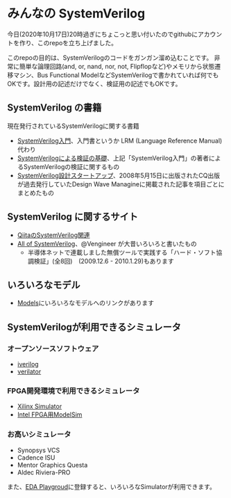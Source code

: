 # みんなの SystemVerilog

今日(2020年10月17日)20時過ぎにちょこっと思い付いたのでgithubにアカウントを作り、このrepoを立ち上げました。

このrepoの目的は、SystemVerilogのコードをガンガン溜め込むことです。
非常に簡単な論理回路(and, or, nand, nor, not, Flipflopなど)やメモリから状態遷移マシン、Bus Functional
ModelなどSystemVerilogで書かれていれば何でもOKです。設計用の記述だけでなく、検証用の記述でもOKです。

## SystemVerilog の書籍

現在発行されているSystemVerilogに関する書籍

* [SystemVerilog入門](https://www.kyoritsu-pub.co.jp/bookdetail/9784320124639)、入門書というか LRM (Language Reference Manual)代わり
* [SystemVerilogによる検証の基礎](https://www.morikita.co.jp/books/book/3427)、上記「SystemVerilog入門」の著者によるSystemVerilogの検証に関するもの
* [SystemVerilog設計スタートアップ](https://www.cqpub.co.jp/hanbai/books/36/36191.htm)、2008年5月15日に出版されたCQ出版が過去発行していたDesign Wave Managineに掲載された記事を項目ごとにまとめたもの

## SystemVerilog に関するサイト

* [QiitaのSystemVerilog関連](https://qiita.com/search?q=SystemVerilog)
* [All of SystemVerilog](https://sites.google.com/site/allofsystemverilog/)、@Vengineer が大昔いろいろと書いたもの
  * 半導体ネットで連載しました無償ツールで実践する「ハード・ソフト協調検証」(全8回)　(2009.12.6 - 2010.1.29)もあります

## いろいろなモデル

* [Models](Models.md)にいろいろなモデルへのリンクがあります

## SystemVerilogが利用できるシミュレータ 
### オープンソースソフトウェア
* [iverilog](http://iverilog.icarus.com/)
* [verilator](https://www.veripool.org/wiki/verilator)

### FPGA開発環境で利用できるシミュレータ
* [Xilinx Simulator](https://japan.xilinx.com/products/design-tools/vivado/simulator.html)
* [Intel FPGA用ModelSim](https://www.intel.co.jp/content/www/jp/ja/software/programmable/quartus-prime/model-sim.html)

### お高いシミュレータ
* Synopsys VCS
* Cadence ISU
* Mentor Graphics Questa
* Aldec Riviera-PRO

また、[EDA Playgroud](https://www.edaplayground.com/)に登録すると、いろいろなSimulatorが利用できます。



